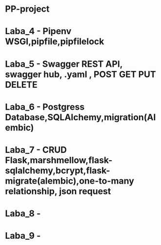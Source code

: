 # PP-project
# Laba_4 - Pipenv WSGI,pipfile,pipfilelock
# Laba_5 - Swagger REST API, swagger hub, .yaml , POST GET PUT DELETE
# Laba_6 - Postgress Database,SQLAlchemy,migration(Alembic)
# Laba_7 - CRUD Flask,marshmellow,flask-sqlalchemy,bcrypt,flask-migrate(alembic),one-to-many relationship, json request
# Laba_8 -
# Laba_9 -
